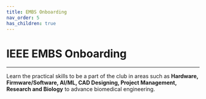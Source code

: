 ```yaml
---
title: EMBS Onboarding
nav_order: 5
has_children: true
---
```


# **IEEE EMBS Onboarding**
---

Learn the practical skills to be a part of the club in areas such as **Hardware, Firmware/Software, AI/ML, CAD Designing, Project Management, Research and Biology** to advance biomedical engineering.
